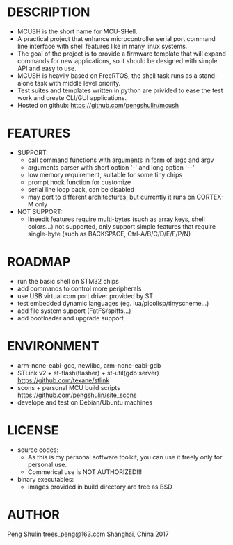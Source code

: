 DESCRIPTION
===========
* MCUSH is the short name for MCU-SHell.
* A practical project that enhance microcontroller serial port command line interface with shell features like in many linux systems.
* The goal of the project is to provide a firmware template that will expand commands for new applications, so it should be designed with simple API and easy to use.
* MCUSH is heavily based on FreeRTOS, the shell task runs as a stand-alone task with middle level priority.
* Test suites and templates written in python are privided to ease the test work and create CLI/GUI applications.
* Hosted on github: <https://github.com/pengshulin/mcush>


FEATURES
========
* SUPPORT:
  * call command functions with arguments in form of argc and argv
  * arguments parser with short option '-' and long option '--'
  * low memory requirement, suitable for some tiny chips
  * prompt hook function for customize
  * serial line loop back, can be disabled 
  * may port to different architectures, but currently it runs on CORTEX-M only
* NOT SUPPORT:
  * lineedit features require multi-bytes (such as array keys, shell colors...) not supported, only support simple features that require single-byte (such as BACKSPACE, Ctrl-A/B/C/D/E/F/P/N)
  

ROADMAP
=======
* run the basic shell on STM32 chips
* add commands to control more peripherals
* use USB virtual com port driver provided by ST
* test embedded dynamic languages (eg. lua/picolisp/tinyscheme...)
* add file system support (FatFS/spiffs...)
* add bootloader and upgrade support


ENVIRONMENT
===========
* arm-none-eabi-gcc, newlibc, arm-none-eabi-gdb
* STLink v2 + st-flash(flasher) + st-util(gdb server)
  <https://github.com/texane/stlink>
* scons + personal MCU build scripts
  <https://github.com/pengshulin/site_scons>
* develope and test on Debian/Ubuntu machines


LICENSE
=======
* source codes:
  * As this is my personal software toolkit, you can use it freely only for personal use.
  * Commerical use is NOT AUTHORIZED!!!
* binary executables:
  * images provided in build directory are free as BSD 


AUTHOR
======
Peng Shulin <trees_peng@163.com>
Shanghai, China 2017
 
